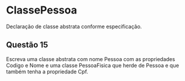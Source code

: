 # ClassePessoa
Declaração de classe abstrata conforme especificação.

## Questão 15
Escreva uma classe abstrata com nome Pessoa com as propriedades Codigo e Nome e uma classe PessoaFisica que herde de Pessoa e que também tenha a propriedade Cpf.
